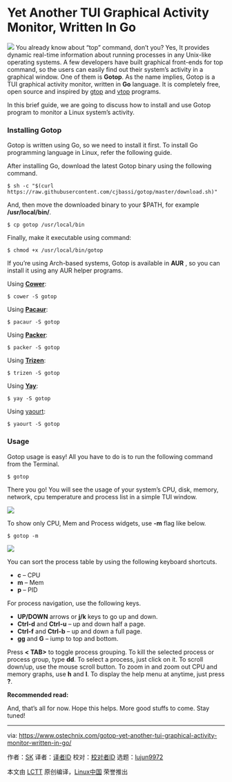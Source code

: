 Yet Another TUI Graphical Activity Monitor, Written In Go
======

![](https://www.ostechnix.com/wp-content/uploads/2018/04/Gotop-720x340.png)
You already know about “top” command, don’t you? Yes, It provides dynamic real-time information about running processes in any Unix-like operating systems. A few developers have built graphical front-ends for top command, so the users can easily find out their system’s activity in a graphical window. One of them is **Gotop**. As the name implies, Gotop is a TUI graphical activity monitor, written in **Go** language. It is completely free, open source and inspired by [gtop][1] and [vtop][2] programs.

In this brief guide, we are going to discuss how to install and use Gotop program to monitor a Linux system’s activity.

### Installing Gotop

Gotop is written using Go, so we need to install it first. To install Go programming language in Linux, refer the following guide.

After installing Go, download the latest Gotop binary using the following command.
```
$ sh -c "$(curl https://raw.githubusercontent.com/cjbassi/gotop/master/download.sh)"

```

And, then move the downloaded binary to your $PATH, for example **/usr/local/bin/**.
```
$ cp gotop /usr/local/bin

```

Finally, make it executable using command:
```
$ chmod +x /usr/local/bin/gotop

```

If you’re using Arch-based systems, Gotop is available in **AUR** , so you can install it using any AUR helper programs.

Using [**Cower**][3]:
```
$ cower -S gotop

```

Using [**Pacaur**][4]:
```
$ pacaur -S gotop

```

Using [**Packer**][5]:
```
$ packer -S gotop

```

Using [**Trizen**][6]:
```
$ trizen -S gotop

```

Using [**Yay**][7]:
```
$ yay -S gotop

```

Using [yaourt][8]:
```
$ yaourt -S gotop

```

### Usage

Gotop usage is easy! All you have to do is to run the following command from the Terminal.
```
$ gotop

```

There you go! You will see the usage of your system’s CPU, disk, memory, network, cpu temperature and process list in a simple TUI window.

![][10]

To show only CPU, Mem and Process widgets, use **-m** flag like below.
```
$ gotop -m

```

![][11]

You can sort the process table by using the following keyboard shortcuts.

  * **c** – CPU
  * **m** – Mem
  * **p** – PID



For process navigation, use the following keys.

  * **UP/DOWN** arrows or **j/k** keys to go up and down.
  * **Ctrl-d** and **Ctrl-u** – up and down half a page.
  * **Ctrl-f** and **Ctrl-b** – up and down a full page.
  * **gg** and **G** – iump to top and bottom.



Press **< TAB>** to toggle process grouping. To kill the selected process or process group, type **dd**. To select a process, just click on it. To scroll down/up, use the mouse scroll button. To zoom in and zoom out CPU and memory graphs, use **h** and **l**. To display the help menu at anytime, just press **?**.

**Recommended read:**

And, that’s all for now. Hope this helps. More good stuffs to come. Stay tuned!



--------------------------------------------------------------------------------

via: https://www.ostechnix.com/gotop-yet-another-tui-graphical-activity-monitor-written-in-go/

作者：[SK][a]
译者：[译者ID](https://github.com/译者ID)
校对：[校对者ID](https://github.com/校对者ID)
选题：[lujun9972](https://github.com/lujun9972)

本文由 [LCTT](https://github.com/LCTT/TranslateProject) 原创编译，[Linux中国](https://linux.cn/) 荣誉推出

[a]:https://www.ostechnix.com/author/sk/
[1]:https://github.com/aksakalli/gtop
[2]:https://github.com/MrRio/vtop
[3]:https://www.ostechnix.com/cower-simple-aur-helper-arch-linux/
[4]:https://www.ostechnix.com/install-pacaur-arch-linux/
[5]:https://www.ostechnix.com/install-packer-arch-linux-2/
[6]:https://www.ostechnix.com/trizen-lightweight-aur-package-manager-arch-based-systems/
[7]:https://www.ostechnix.com/yay-found-yet-another-reliable-aur-helper/
[8]:https://www.ostechnix.com/install-yaourt-arch-linux/
[9]:data:image/gif;base64,R0lGODlhAQABAIAAAAAAAP///yH5BAEAAAAALAAAAAABAAEAAAIBRAA7
[10]:http://www.ostechnix.com/wp-content/uploads/2018/04/Gotop-1.png
[11]:http://www.ostechnix.com/wp-content/uploads/2018/04/Gotop-2.png
